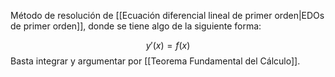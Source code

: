 
Método de resolución de [[Ecuación diferencial lineal de primer orden|EDOs de primer orden]], donde se tiene algo de la siguiente forma: 

$$y'(x) = f(x)$$ 
Basta integrar y argumentar por [[Teorema Fundamental del Cálculo]]. 

